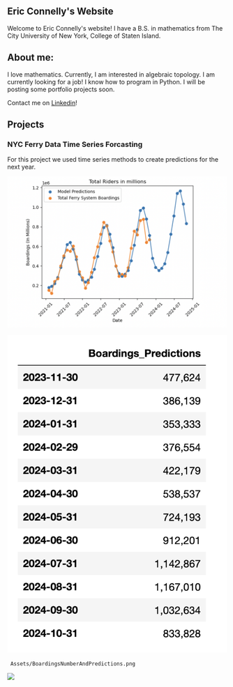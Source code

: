 ## Eric Connelly's Website

Welcome to Eric Connelly's website! 
I have a B.S. in mathematics from The City University of New York, College of Staten Island.


## About me:
I love mathematics. Currently, I am interested in algebraic topology.
I am currently looking for a job! I know how to program in Python. 
I will be posting some portfolio projects soon.

Contact me on [Linkedin](https://www.linkedin.com/in/eric-connelly-685525212/)!


## Projects

### NYC Ferry Data Time Series Forcasting

For this project we used time series methods to create predictions for the next year. 

![image](/Assets/BoardingsNumberAndPredictions.png)

![image](/Assets/BoardingsPredictions_11-23to10-24.png)

     Assets/BoardingsNumberAndPredictions.png
     
<img src="BoardingsPredictions_11-23to10-24.png" width="240" align="left"/>



